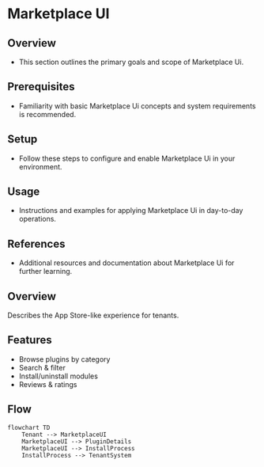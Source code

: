 # Marketplace UI

## Overview
- This section outlines the primary goals and scope of Marketplace Ui.

## Prerequisites
- Familiarity with basic Marketplace Ui concepts and system requirements is recommended.

## Setup
- Follow these steps to configure and enable Marketplace Ui in your environment.

## Usage
- Instructions and examples for applying Marketplace Ui in day-to-day operations.

## References
- Additional resources and documentation about Marketplace Ui for further learning.


## Overview
Describes the App Store-like experience for tenants.

## Features
- Browse plugins by category
- Search & filter
- Install/uninstall modules
- Reviews & ratings

## Flow
```mermaid
flowchart TD
    Tenant --> MarketplaceUI
    MarketplaceUI --> PluginDetails
    MarketplaceUI --> InstallProcess
    InstallProcess --> TenantSystem
```
